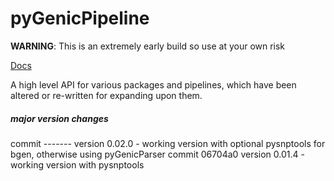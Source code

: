 # pyGenicPipeline

**WARNING**: This is an extremely early build so use at your own risk

[Docs](https://sbaker-dev.github.io/pyGenicPipeline/.)

A high level API for various packages and pipelines, which have been altered or re-written for expanding upon them. 

 

##### major version changes

commit ------- version 0.02.0 - working version with optional pysnptools for bgen, otherwise using pyGenicParser
commit 06704a0 version 0.01.4 - working version with pysnptools
